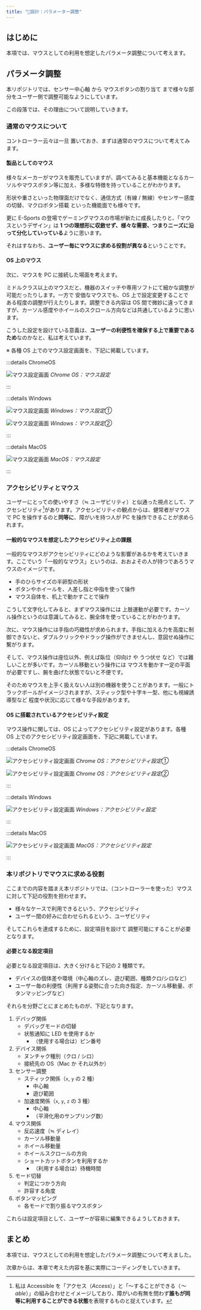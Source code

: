 ```yaml
---
title: "📄設計：パラメーター調整"
---
```


## はじめに

本項では、マウスとしての利用を想定したパラメータ調整について考えます。

## パラメータ調整

本リポジトリでは、センサー中心軸 から マウスボタンの割り当て まで様々な部分をユーザー側で調整可能なようにしています。

この段落では、その理由について説明していきます。

### 通常のマウスについて

コントローラー云々は一旦 置いておき、まずは通常のマウスについて考えてみます。

#### 製品としてのマウス

様々なメーカーがマウスを販売していますが、調べてみると基本機能となるカーソルやマウスボタン等に加え、多様な特徴を持っていることがわかります。

形状や重さといった物理面だけでなく、通信方式（有線 / 無線）やセンサー感度の切替、マクロボタン搭載 といった機能面でも様々です。

更に E-Sports の登場でゲーミングマウスの市場が新たに成長したりと、「マウスというデザイン」は **1 つの理想形に収斂せず、様々な需要、つまりニーズに沿って分化していっている**ように思います。

それはすなわち、**ユーザー毎にマウスに求める役割が異なる**ということです。

#### OS 上のマウス

次に、マウスを PC に接続した場面を考えます。

ミドルクラス以上のマウスだと、機器のスイッチや専用ソフトにて細かな調整が可能だったりします。一方で 安価なマウスでも、OS 上で設定変更することで ある程度の調整が行えたりします。調整できる内容は OS 間で微妙に違ってきますが、カーソル感度やホイールのスクロール方向などは共通しているように思います。

こうした設定を設けている意義は、**ユーザーの利便性を確保する上で重要であるため**なのかなと、私は考えています。

※ 各種 OS 上でのマウス設定画面を、下記に掲載しています。

:::details ChromeOS

![マウス設定画面](/images/books/nunchuk-mouse/os-mouse-chrome-01.png)
*Chrome OS：マウス設定*

:::

:::details Windows

![マウス設定画面](/images/books/nunchuk-mouse/os-mouse-windows-01.png)
*Windows：マウス設定①*

![マウス設定画面](/images/books/nunchuk-mouse/os-mouse-windows-02.png)
*Windows：マウス設定②*

:::

:::details MacOS

![マウス設定画面](/images/books/nunchuk-mouse/os-mouse-mac-01.png)
*MacOS：マウス設定*

:::

### アクセシビリティとマウス

ユーザーにとっての使いやすさ（≒ ユーザビリティ）と似通った視点として、アクセシビリティ[^1]があります。アクセシビリティの観点からは、健常者がマウスで PC を操作するのと**同等に**、障がいを持つ人が PC を操作できることが求められます。

[^1]: 私は Accessible を「アクセス（*Access*）」と「〜することができる（*〜able*）」の組み合わせとイメージしており、障がいの有無を問わず**誰もが同等に利用することができる状態**を表現するものと捉えています。

#### 一般的なマウスを想定したアクセシビリティ上の課題

一般的なマウスがアクセシビリティにどのような影響があるかを考えていきます。ここでいう「一般的なマウス」というのは、おおよその人が持つであろうマウスのイメージです。

- 手のひらサイズの半卵型の形状
- ボタンやホイールを、人差し指と中指を使って操作
- マウス自体を、机上で動かすことで操作

こうして文字化してみると、まずマウス操作には 上肢運動が必要です。カーソル操作というのは意識してみると、腕全体を使っていることがわかります。

次に、マウス操作には手指の巧緻性が求められます。手指に加える力を高度に制御できないと、ダブルクリックやドラッグ操作ができませんし、意図せぬ操作に繋がります。

そして、マウス操作は座位以外、例えば臥位（仰向け や うつ伏せ など）では難しいことが多いです。カーソル移動という操作には マウスを動かす一定の平面が必要ですし、腕を曲げた状態でないと不便です。

そのためマウスを上手く扱えない人は別の機器を使うことがあります。一般にトラックボールがイメージされますが、スティック型や十字キー型、他にも視線誘導型など 程度や状況に応じて様々な手段があります。

#### OS に搭載されているアクセシビリティ設定

マウス操作に関しては、OS によってアクセシビリティ設定があります。各種 OS 上でのアクセシビリティ設定画面を、下記に掲載しています。

:::details ChromeOS

![アクセシビリティ設定画面](/images/books/nunchuk-mouse/os-accessibility-chrome-01.png)
*Chrome OS：アクセシビリティ設定①*

![アクセシビリティ設定画面](/images/books/nunchuk-mouse/os-accessibility-chrome-02.png)
*Chrome OS：アクセシビリティ設定②*

:::

:::details Windows

![アクセシビリティ設定画面](/images/books/nunchuk-mouse/os-accessibility-windows-01.png)
*Windows：アクセシビリティ設定*

:::

:::details MacOS

![アクセシビリティ設定画面](/images/books/nunchuk-mouse/os-accessibility-mac-01.png)
*MacOS：アクセシビリティ設定*

:::

### 本リポジトリでマウスに求める役割

ここまでの内容を踏まえ本リポジトリでは、（コントローラーを使った）マウスに対して下記の役割を担わせます。

- 様々なケースで利用できるという、アクセシビリティ
- ユーザー間の好みに合わせられるという、ユーザビリティ

そしてこれらを達成するために、設定項目を設けて 調整可能にすることが必要となります。

#### 必要となる設定項目

必要となる設定項目は、大きく分けると下記の 2 種類です。

- デバイスの個体差や環境（中心軸のズレ、遊び範囲、種類クロ/シロなど）
- ユーザー毎の利便性（利用する姿勢に合った向き指定、カーソル移動量、ボタンマッピングなど）

それらを分野ごとにまとめたものが、下記となります。

1. デバッグ関係
   - デバッグモードの切替
   - 状態通知に LED を使用するか
     - （使用する場合は）ピン番号
2. デバイス関係
   - ヌンチャク種別（クロ / シロ）
   - 接続先の OS（Mac か それ以外か）
3. センサー調整
   - スティック関係（`x`, `y` の 2 種）
     - 中心軸
     - 遊び範囲
   - 加速度関係（`x`, `y`, `z` の 3 種）
     - 中心軸
     - （平滑化用のサンプリング数）
4. マウス関係
   - 反応速度（≒ ディレイ）
   - カーソル移動量
   - ホイール移動量
   - ホイールスクロールの方向
   - ショートカットボタンを利用するか
     - （利用する場合は）待機時間
5. モード切替
   - 判定につかう方向
   - 許容する角度
6. ボタンマッピング
   - 各モードで割り振るマウスボタン

これらは設定項目として、ユーザーが容易に編集できるようしておきます。

## まとめ

本項では、マウスとしての利用を想定したパラメータ調整について考えました。

次章からは、本章で考えた内容を基に実際にコーディングをしていきます。
